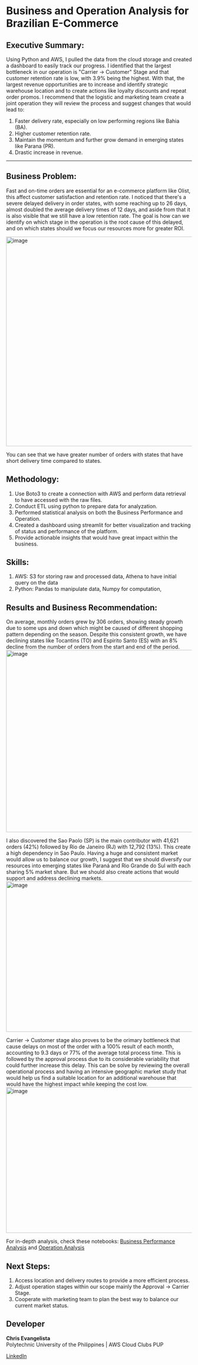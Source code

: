 # Business and Operation Analysis for Brazilian E-Commerce 
## Executive Summary:

Using Python and AWS, I pulled the data from the cloud storage and created a dashboard to easily track our progress. I identified that the largest bottleneck in our operation is "Carrier -> Customer" Stage and that customer retention rate is low, with 3.9% being the highest. With that, the largest revenue opportunities are to increase and identify strategic warehouse location and to create actions like loyalty discounts and repeat order promos. I recommend that the logistic and marketing team create a joint operation they will review the process and suggest changes that would lead to:

1. Faster delivery rate, especially on low performing regions like Bahia (BA).
2. Higher customer retention rate.
3. Maintain the momentum and further grow demand in emerging states like Parana (PR).
4. Drastic increase in revenue.

---
## Business Problem:

Fast and on-time orders are essential for an e-commerce platform like Olist, this affect customer satisfaction and retention rate. I noticed that there's a severe delayed delivery in order states, with some reaching up to 26 days, almost doubled the average delivery times of 12 days, and aside from that it is also visible that we still have a low retention rate. The goal is how can we identify on which stage in the operation is the root cause of this delayed, and on which states should we focus our resources more for greater ROI.

<img width="1062" height="568" alt="image" src="https://github.com/user-attachments/assets/39aef07c-c542-4b65-b5b4-24d291fe223d" />

You can see that we have greater number of orders with states that have short delivery time compared to states. 

## Methodology:

1. Use Boto3 to create a connection with AWS and perform data retrieval to have accessed with the raw files.
2. Conduct ETL using python to prepare data for analyzation.
3. Performed statistical analysis on both the Business Performance and Operation.
4. Created a dashboard using streamlit for better visualization and tracking of status and performance of the platform.
5. Provide actionable insights that would have great impact within the business.

## Skills:
1. AWS: S3 for storing raw and processed data, Athena to have initial query on the data
2. Python: Pandas to manipulate data, Numpy for computation,
   
## Results and Business Recommendation:
On average, monthly orders grew by 306 orders, showing steady growth due to some ups and down which might be caused of different shopping pattern depending on the season. Despite this consistent growth, we have declining states like Tocantins (TO) and Espirito Santo (ES) with an 8% decline from the number of orders from the start and end of the period. 
<img width="898" height="494" alt="image" src="https://github.com/user-attachments/assets/5c7784d7-9bd5-42b1-8665-cae4bcbdf89e" />

I also discovered the Sao Paolo (SP) is the main contributor with 41,621 orders (42%) followed by Rio de Janeiro (RJ)  with 12,792 (13%). This create a high dependency in Sao Paulo. Having a huge and consistent market would allow us to balance our growth, I suggest that we should diversify our resources into emerging states like Paraná and Rio Grande do Sul with each sharing 5% market share. But we should also create actions that would support and address declining markets.
<img width="724" height="408" alt="image" src="https://github.com/user-attachments/assets/f8c73cdd-800f-4a66-b24c-a4595577f840" />

Carrier -> Customer stage also proves to be the orimary bottleneck that cause delays on most of the order with a 100% result of each month, accounting to 9.3 days or 77% of the average total process time. This is followed by the approval process due to its considerable variability that could further increase this delay. This can be solve by reviewing the overall operational process and having an intensive geographic market study that would help us find a suitable location for an additional warehouse that would have the highest impact while keeping the cost low.
<img width="678" height="395" alt="image" src="https://github.com/user-attachments/assets/dc74e89d-d73d-4d61-9aba-de8857662e76" />

For in-depth analysis, check these notebooks: [Business Performance Analysis](https://github.com/Krivr12/O-List-Ecommerce-Report/blob/master/notebook/Business_Performance.ipynb) and [Operation Analysis](https://github.com/Krivr12/O-List-Ecommerce-Report/blob/master/notebook/Operational_Analysis.ipynb) 


## Next Steps:
1. Access location and delivery routes to provide a more efficient process.
2. Adjust operation stages within our scope mainly the Approval -> Carrier Stage.
3. Cooperate with marketing team to plan the best way to balance our current market status.


## Developer  

**Chris Evangelista**  
Polytechnic University of the Philippines | AWS Cloud Clubs PUP  

[LinkedIn](https://www.linkedin.com/in/chrisbryevangelista12/)
